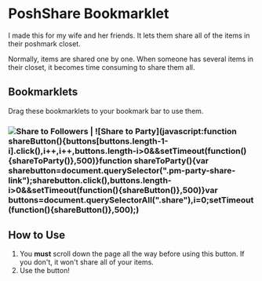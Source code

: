 # PoshShare Bookmarklet

I made this for my wife and her friends. It lets them share all of the items in their poshmark closet.

Normally, items are shared one by one. When someone has several items in their closet, it becomes time consuming to
share them all.

## Bookmarklets

Drag these bookmarklets to your bookmark bar to use them.

### ![Share to Followers](javascript:void%20function(){function%20e(){n[n.length-1-o].click(),o++,n.length-o%3E0%26%26setTimeout(function(){t()},500)}function%20t(){var%20t=document.querySelector(%22.pm-followers-share-link%22);t.click(),n.length-o%3E0%26%26setTimeout(function(){e()},500)}var%20n=document.querySelectorAll(%22.share%22),o=0;setTimeout(function(){e()},500)}();) | ![Share to Party](javascript:function shareButton(){buttons[buttons.length-1-i].click(),i++,i++,buttons.length-i>0&&setTimeout(function(){shareToParty()},500)}function shareToParty(){var sharebutton=document.querySelector(".pm-party-share-link");sharebutton.click(),buttons.length-i>0&&setTimeout(function(){shareButton()},500)}var buttons=document.querySelectorAll(".share"),i=0;setTimeout(function(){shareButton()},500);)


## How to Use

1. You **must** scroll down the page all the way before using this button. If you don't, it won't share all of your items.
2. Use the button!
